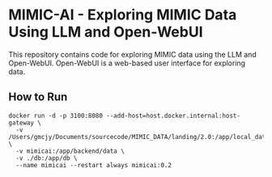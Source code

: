 # MIMIC-AI - Exploring MIMIC Data Using LLM and Open-WebUI

This repository contains code for exploring MIMIC data using the LLM and Open-WebUI. Open-WebUI is a web-based user interface for exploring data.

## How to Run

```shell
docker run -d -p 3100:8080 --add-host=host.docker.internal:host-gateway \
  -v /Users/gmcjy/Documents/sourcecode/MIMIC_DATA/landing/2.0:/app/local_data \
  -v mimicai:/app/backend/data \
  -v ./db:/app/db \
  --name mimicai --restart always mimicai:0.2
```
